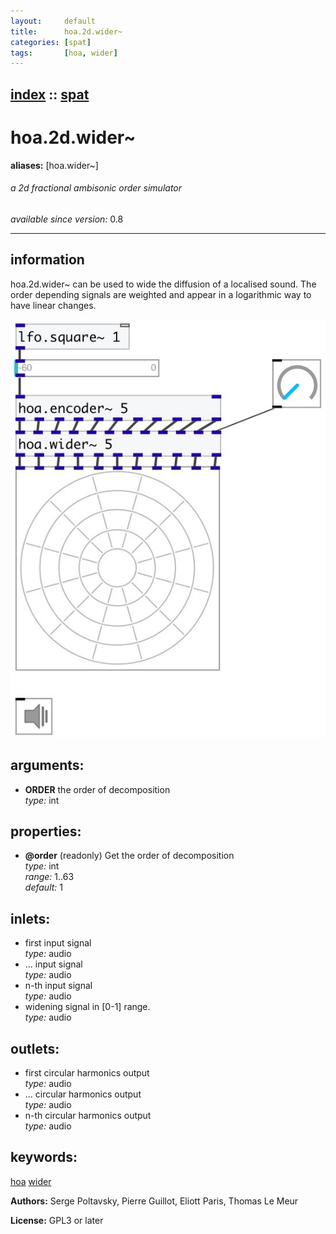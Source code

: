 ```yaml
---
layout:     default
title:      hoa.2d.wider~
categories: [spat]
tags:       [hoa, wider]
---
```

[index](index.html) :: [spat](category_spat.html)
---

# hoa.2d.wider~
**aliases:** [hoa.wider\~]


###### a 2d fractional ambisonic order simulator

*available since version:* 0.8

---


## information
hoa.2d.wider~ can be used to wide the diffusion of a localised sound. The order depending signals are weighted and appear in a logarithmic way to have linear changes.


[![example](../examples/img/hoa.2d.wider~.jpg)](../examples/pd/hoa.2d.wider~.pd)



## arguments:

* **ORDER**
the order of decomposition<br>
_type:_ int<br>





## properties:

* **@order** (readonly)
Get the order of decomposition<br>
_type:_ int<br>
_range:_ 1..63<br>
_default:_ 1<br>



## inlets:

* first input signal<br>
_type:_ audio
* ... input signal<br>
_type:_ audio
* n-th input signal<br>
_type:_ audio
* widening signal in [0-1] range.<br>
_type:_ audio



## outlets:

* first circular harmonics output<br>
_type:_ audio
* ... circular harmonics output<br>
_type:_ audio
* n-th circular harmonics output<br>
_type:_ audio



## keywords:

[hoa](keywords/hoa.html)
[wider](keywords/wider.html)






**Authors:** Serge Poltavsky, Pierre Guillot, Eliott Paris, Thomas Le Meur




**License:** GPL3 or later






